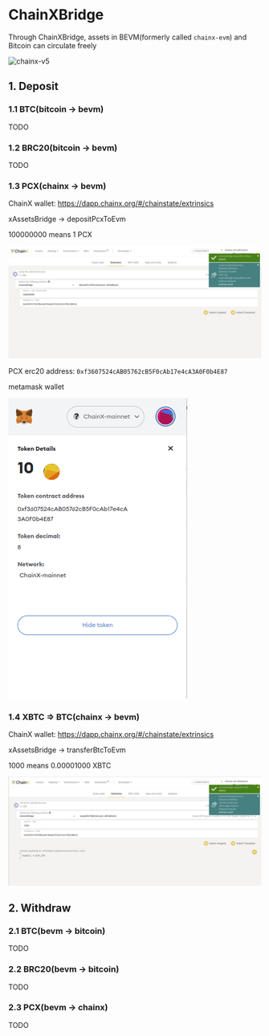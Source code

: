 # ChainXBridge

Through ChainXBridge, assets in BEVM(formerly called `chainx-evm`) and Bitcoin can circulate freely

![chainx-v5](https://github.com/chainx-org/ChainX/assets/8869892/9ba9afdc-c738-4392-8f05-2d9d91d3b3bd)

## 1. Deposit

### 1.1 BTC(bitcoin -> bevm)
TODO

### 1.2 BRC20(bitcoin -> bevm)
TODO

### 1.3 PCX(chainx -> bevm)
ChainX wallet: https://dapp.chainx.org/#/chainstate/extrinsics

xAssetsBridge -> depositPcxToEvm

100000000 means 1 PCX

![deposit-pcx](./deposit-pcx.png)

PCX erc20 address: `0xf3607524cAB05762cB5F0cAb17e4cA3A0F0b4E87`

metamask wallet

![pcx-metamask](./pcx-metamask.png)

### 1.4 XBTC => BTC(chainx -> bevm)
ChainX wallet: https://dapp.chainx.org/#/chainstate/extrinsics

xAssetsBridge -> transferBtcToEvm

1000 means 0.00001000 XBTC

![xbtc-to-btc](./xbtc-to-btc.png)

## 2. Withdraw

### 2.1 BTC(bevm -> bitcoin)
TODO

### 2.2 BRC20(bevm -> bitcoin)
TODO

### 2.3 PCX(bevm -> chainx)
TODO